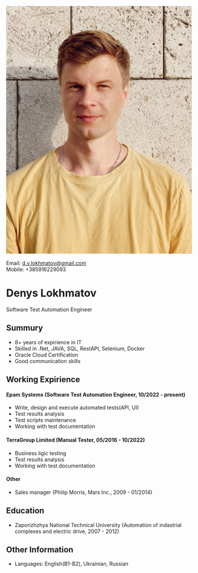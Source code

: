 <img src="/images/dlokhmatov-img.JPG"/>

<span>Email: d.v.lokhmatov@gmail.com<br> Mobile: +385916229093</span>

# Denys Lokhmatov
<span>Software Test Automation Engineer</span>

## Summury

* 8+ years of expirience in IT
* Skilled in .Net, JAVA, SQL, RestAPI, Selenium, Docker
* Oracle Cloud Certification
* Good communication skills

## Working Expirience

#### Epam Systems (Software Test Automation Engineer, 10/2022 - present)

* Write, design and execute automated tests(API, UI)
* Test results analysis
* Test scripts maintenance
* Working with test documentation

#### TerraGroup Limited (Manual Tester, 05/2016 - 10/2022)

* Business ligic testing
* Test results analysis
* Working with test documentation

#### Other

* Sales manager (Philip Morris, Mars Inc., 2009 - 01/2014)

## Education

* Zaporizhzhya National Technical University (Automation of indastrial complexes and electric drive, 2007 - 2012)

## Other Information

* Languages: English(B1-B2), Ukrainian, Russian 
